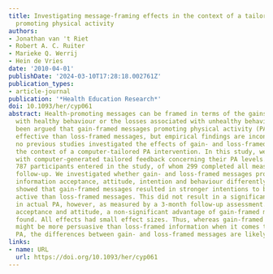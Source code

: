 ```yaml
---
title: Investigating message-framing effects in the context of a tailored intervention
  promoting physical activity
authors:
- Jonathan van 't Riet
- Robert A. C. Ruiter
- Marieke Q. Werrij
- Hein de Vries
date: '2010-04-01'
publishDate: '2024-03-10T17:28:18.002761Z'
publication_types:
- article-journal
publication: '*Health Education Research*'
doi: 10.1093/her/cyp061
abstract: Health-promoting messages can be framed in terms of the gains associated
  with healthy behaviour or the losses associated with unhealthy behaviour. It has
  been argued that gain-framed messages promoting physical activity (PA) are more
  effective than loss-framed messages, but empirical findings are inconsistent. Also,
  no previous studies investigated the effects of gain- and loss-framed messages in
  the context of a computer-tailored PA intervention. In this study, we provided participants
  with computer-generated tailored feedback concerning their PA levels. In total,
  787 participants entered in the study, of whom 299 completed all measures at a 3-month
  follow-up. We investigated whether gain- and loss-framed messages promoting PA affected
  information acceptance, attitude, intention and behaviour differently. The results
  showed that gain-framed messages resulted in stronger intentions to be physically
  active than loss-framed messages. This did not result in a significant increase
  in actual PA, however, as measured by a 3-month follow-up assessment. For information
  acceptance and attitude, a non-significant advantage of gain-framed messages was
  found. All effects had small effect sizes. Thus, whereas gain-framed information
  might be more persuasive than loss-framed information when it comes to promoting
  PA, the differences between gain- and loss-framed messages are likely to be small.
links:
- name: URL
  url: https://doi.org/10.1093/her/cyp061
---
```

